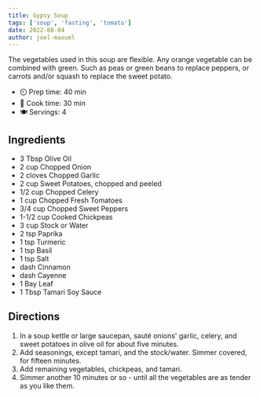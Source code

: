 ```yaml
---
title: Gypsy Soup
tags: ['soup', 'fasting', 'tomato']
date: 2022-08-04
author: joel-maxuel
---
```


The vegetables used in this soup are flexible. Any orange vegetable can be combined with green. Such as peas or green
beans to replace peppers, or carrots and/or squash to replace the sweet potato.

- ⏲️ Prep time: 40 min
- 🍳 Cook time: 30 min
- 🍽️ Servings: 4

## Ingredients

- 3 Tbsp Olive Oil
- 2 cup Chopped Onion
- 2 cloves Chopped Garlic
- 2 cup Sweet Potatoes, chopped and peeled
- 1/2 cup Chopped Celery
- 1 cup Chopped Fresh Tomatoes
- 3/4 cup Chopped Sweet Peppers
- 1-1/2 cup Cooked Chickpeas
- 3 cup Stock or Water
- 2 tsp Paprika
- 1 tsp Turmeric
- 1 tsp Basil
- 1 tsp Salt
- dash Cinnamon
- dash Cayenne
- 1 Bay Leaf
- 1 Tbsp Tamari Soy Sauce

## Directions

1. In a soup kettle or large saucepan, sauté onions' garlic, celery, and sweet potatoes in olive oil for about five
   minutes.
2. Add seasonings, except tamari, and the stock/water. Simmer covered, for fifteen minutes.
3. Add remaining vegetables, chickpeas, and tamari.
4. Simmer another 10 minutes or so - until all the vegetables are as tender as you like them.
